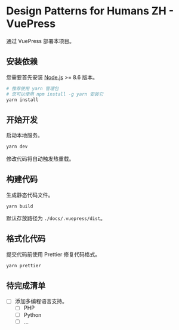 # Design Patterns for Humans ZH - VuePress

通过 VuePress 部署本项目。

## 安装依赖

您需要首先安装 [Node.js](https://nodejs.org/en/) >= 8.6 版本。

```bash
# 推荐使用 yarn 管理包
# 您可以使用 npm install -g yarn 安装它
yarn install
```

## 开始开发

启动本地服务。

```bash
yarn dev
```

修改代码将自动触发热重载。

## 构建代码

生成静态代码文件。

```baah
yarn build
```

默认存放路径为 `./docs/.vuepress/dist`。

## 格式化代码

提交代码前使用 Prettier 修复代码格式。

```bash
yarn prettier
```

## 待完成清单

-   [ ] 添加多编程语言支持。
    -   [ ] PHP
    -   [ ] Python
    -   [ ] ...
